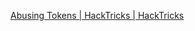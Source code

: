 [Abusing Tokens | HackTricks | HackTricks](https://book.hacktricks.xyz/windows-hardening/windows-local-privilege-escalation/privilege-escalation-abusing-tokens)

